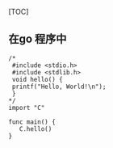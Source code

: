 [TOC]

## 在go 程序中
```
/*
 #include <stdio.h>
 #include <stdlib.h>
 void hello() {
 printf("Hello, World!\n");
 }
*/
import "C"

func main() {
   C.hello()
}
```